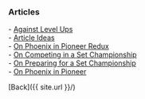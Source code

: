 ### Articles

\- [Against Level Ups](./against-level-ups)  
\- [Article Ideas](./article-ideas.md)  
\- [On Phoenix in Pioneer Redux](./on-phoenix-redux.md)  
\- [On Competing in a Set Championship](./set-championship-participation.md)  
\- [On Preparing for a Set Championship](./set-championship-prep.md)  
\- [On Phoenix in Pioneer](./on-phoenix.md)

[Back]({{ site.url }}/)